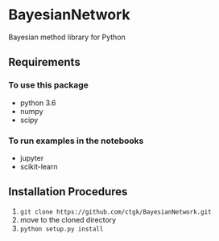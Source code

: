 # BayesianNetwork
Bayesian method library for Python

## Requirements

### To use this package
- python 3.6
- numpy
- scipy

### To run examples in the notebooks
- jupyter
- scikit-learn

## Installation Procedures
1. `git clone https://github.com/ctgk/BayesianNetwork.git`
2. move to the cloned directory
3. `python setup.py install`

